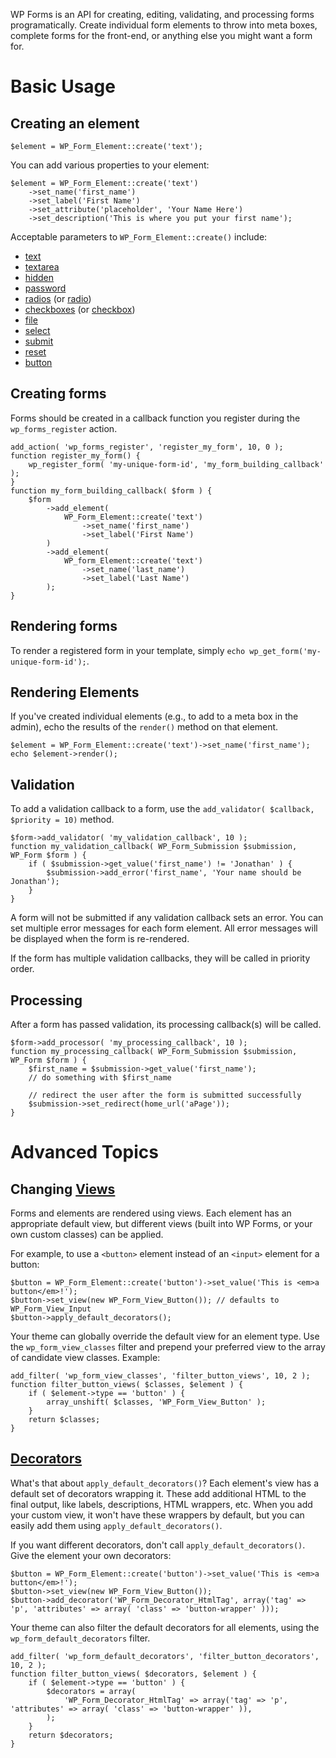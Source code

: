 WP Forms is an API for creating, editing, validating, and processing forms programatically. Create individual form elements to throw into meta boxes, complete forms for the front-end, or anything else you might want a form for.

Basic Usage
===========

## Creating an element

	$element = WP_Form_Element::create('text');

You can add various properties to your element:

	$element = WP_Form_Element::create('text')
		->set_name('first_name')
		->set_label('First Name')
		->set_attribute('placeholder', 'Your Name Here')
		->set_description('This is where you put your first name');

Acceptable parameters to `WP_Form_Element::create()` include:

- [text](docs/elements.md#text)
- [textarea](docs/elements.md#textarea)
- [hidden](docs/elements.md#hidden)
- [password](docs/elements.md#password)
- [radios](docs/elements.md#radio-group) (or [radio](docs/elements.md#radio))
- [checkboxes](docs/elements.md#checkbox-group) (or [checkbox](docs/elements.md#checkbox))
- [file](docs/elements.md#file)
- [select](docs/elements.md#select-box)
- [submit](docs/elements.md#submit-button)
- [reset](docs/elements.md#reset-button)
- [button](docs/elements.md#button)

## Creating forms

Forms should be created in a callback function you register during the `wp_forms_register` action.

	add_action( 'wp_forms_register', 'register_my_form', 10, 0 );
	function register_my_form() {
		wp_register_form( 'my-unique-form-id', 'my_form_building_callback' );
	}
	function my_form_building_callback( $form ) {
		$form
			->add_element(
				WP_Form_Element::create('text')
					->set_name('first_name')
					->set_label('First Name')
			)
			->add_element(
				WP_form_Element::create('text')
					->set_name('last_name')
					->set_label('Last Name')
			);
	}

## Rendering forms

To render a registered form in your template, simply `echo wp_get_form('my-unique-form-id');`.

## Rendering Elements

If you've created individual elements (e.g., to add to a meta box in the admin), echo the results of the `render()` method on that element.

	$element = WP_Form_Element::create('text')->set_name('first_name');
	echo $element->render();

## Validation

To add a validation callback to a form, use the `add_validator( $callback, $priority = 10)` method.

	$form->add_validator( 'my_validation_callback', 10 );
	function my_validation_callback( WP_Form_Submission $submission, WP_Form $form ) {
		if ( $submission->get_value('first_name') != 'Jonathan' ) {
			$submission->add_error('first_name', 'Your name should be Jonathan');
		}
	}

A form will not be submitted if any validation callback sets an error. You can set multiple error messages for each form element. All error messages will be displayed when the form is re-rendered.

If the form has multiple validation callbacks, they will be called in priority order.

## Processing

After a form has passed validation, its processing callback(s) will be called.

	$form->add_processor( 'my_processing_callback', 10 );
	function my_processing_callback( WP_Form_Submission $submission, WP_Form $form ) {
		$first_name = $submission->get_value('first_name');
		// do something with $first_name

		// redirect the user after the form is submitted successfully
		$submission->set_redirect(home_url('aPage'));
	}

Advanced Topics
===============

## Changing [Views](docs/views.md)

Forms and elements are rendered using views. Each element has an appropriate default view, but different views (built into WP Forms, or your own custom classes) can be applied.

For example, to use a `<button>` element instead of an `<input>` element for a button:

	$button = WP_Form_Element::create('button')->set_value('This is <em>a button</em>!');
	$button->set_view(new WP_Form_View_Button()); // defaults to WP_Form_View_Input
	$button->apply_default_decorators();

Your theme can globally override the default view for an element type. Use the `wp_form_view_classes` filter and prepend your preferred view to the array of candidate view classes. Example:

	add_filter( 'wp_form_view_classes', 'filter_button_views', 10, 2 );
	function filter_button_views( $classes, $element ) {
		if ( $element->type == 'button' ) {
			array_unshift( $classes, 'WP_Form_View_Button' );
		}
		return $classes;
	}

## [Decorators](docs/decorators.md)

What's that about `apply_default_decorators()`? Each element's view has a default set of decorators wrapping it. These add additional HTML to the final output, like labels, descriptions, HTML wrappers, etc. When you add your custom view, it won't have these wrappers by default, but you can easily add them using `apply_default_decorators()`.

If you want different decorators, don't call `apply_default_decorators()`. Give the element your own decorators:

	$button = WP_Form_Element::create('button')->set_value('This is <em>a button</em>!');
	$button->set_view(new WP_Form_View_Button());
	$button->add_decorator('WP_Form_Decorator_HtmlTag', array('tag' => 'p', 'attributes' => array( 'class' => 'button-wrapper' )));

Your theme can also filter the default decorators for all elements, using the `wp_form_default_decorators` filter.

	add_filter( 'wp_form_default_decorators', 'filter_button_decorators', 10, 2 );
	function filter_button_views( $decorators, $element ) {
		if ( $element->type == 'button' ) {
			$decorators = array(
				'WP_Form_Decorator_HtmlTag' => array('tag' => 'p', 'attributes' => array( 'class' => 'button-wrapper' )),
			);
		}
		return $decorators;
	}
